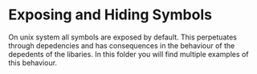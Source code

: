 # Exposing and Hiding Symbols

On unix system all symbols are exposed by default. This perpetuates through depedencies and has consequences in the behaviour of the depedents of the libaries. In this folder you will find multiple examples of this behaviour.
